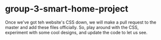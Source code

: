 # group-3-smart-home-project

Once we've got teh website's CSS down, we will make a pull request to the master and add these files officially. So, play around with the CSS, experiment with some cool designs, and update the code to let us see.
